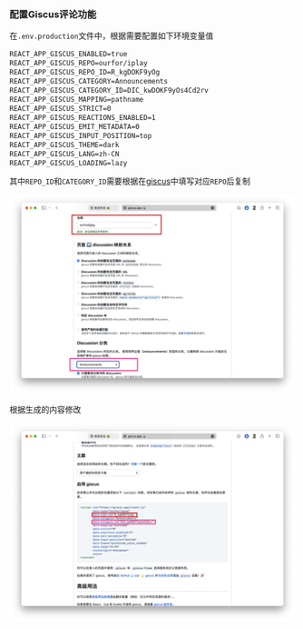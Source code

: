### 配置Giscus评论功能

在`.env.production`文件中，根据需要配置如下环境变量值
```env
REACT_APP_GISCUS_ENABLED=true
REACT_APP_GISCUS_REPO=ourfor/iplay
REACT_APP_GISCUS_REPO_ID=R_kgDOKF9yOg
REACT_APP_GISCUS_CATEGORY=Announcements
REACT_APP_GISCUS_CATEGORY_ID=DIC_kwDOKF9yOs4Cd2rv
REACT_APP_GISCUS_MAPPING=pathname
REACT_APP_GISCUS_STRICT=0
REACT_APP_GISCUS_REACTIONS_ENABLED=1
REACT_APP_GISCUS_EMIT_METADATA=0
REACT_APP_GISCUS_INPUT_POSITION=top
REACT_APP_GISCUS_THEME=dark
REACT_APP_GISCUS_LANG=zh-CN
REACT_APP_GISCUS_LOADING=lazy
```

其中`REPO_ID`和`CATEGORY_ID`需要根据在[giscus](https://giscus.app/zh-CN)中填写对应`REPO`后复制

![配置评论](image/20240314_173410.png)

根据生成的内容修改

![评论参数](image/20240314_173258.png)